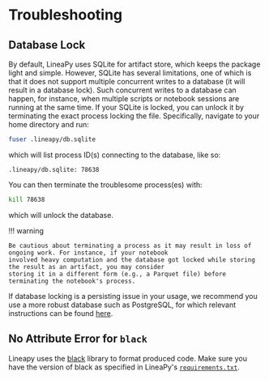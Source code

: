 # Troubleshooting

## Database Lock

By default, LineaPy uses SQLite for artifact store, which keeps the package light and simple.
However, SQLite has several limitations, one of which is that it does not support multiple concurrent
writes to a database (it will result in a database lock). Such concurrent writes to a database can happen,
for instance, when multiple scripts or notebook sessions are running at the same time.
If your SQLite is locked, you can unlock it by terminating the exact process locking the file. Specifically,
navigate to your home directory and run:

```bash
fuser .lineapy/db.sqlite
```

which will list process ID(s) connecting to the database, like so:

```
.lineapy/db.sqlite: 78638
```

You can then terminate the troublesome process(es) with:

```bash
kill 78638
```

which will unlock the database.

!!! warning

    Be cautious about terminating a process as it may result in loss of ongoing work. For instance, if your notebook
    involved heavy computation and the database got locked while storing the result as an artifact, you may consider
    storing it in a different form (e.g., a Parquet file) before terminating the notebook's process.

If database locking is a persisting issue in your usage, we recommend you use a more robust database such as PostgreSQL,
for which relevant instructions can be found [here](configuration/storage-location.md#storing-artifact-metadata-in-postgresql).

## No Attribute Error for `black`

Lineapy uses the [black](https://pypi.org/project/black/) library to format produced code. Make sure you have the version of black as specified in LineaPy's [`requirements.txt`](https://github.com/LineaLabs/lineapy/blob/main/requirements.txt).
